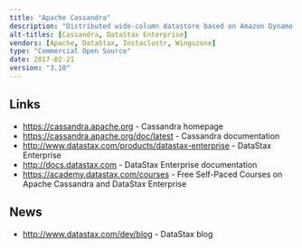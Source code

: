 ```yaml
---
title: "Apache Cassandra"
description: "Distributed wide-column datastore based on Amazon Dynamo and Google BigTable. Focuses on fault tolerance, linear scalability and operational simplicity with zero downtime based on a distributed masterless node and peer-to-peer design. Supports high availability using network topology aware data replication to avoid single points of failure. Uses an append-only log for fast real-time ingestion of data and durability, and an accompanying in-memory index (log-structured merge-tree) that is persisted as a sorted string table (SST) for fast sequential retrieval. Obsolete data is discarded through compaction. Offers tunable consistency (between strong and eventual) allowing availability (number of replicas on which a write must succeed), data accuracy (number of replicas must respond to a read request before returning data) and performance to be traded off on a global or per-operation basis. Does not support joins nor subqueries, rather, emphasises denormalisation through features like collections. Comes with a command line shell (cqlsh) for using Cassandra Query Language (resembling SQL), a wide number of drivers for many languages including Java, Python, Ruby, C++ and Go, Nodetool - a CLI for cluster management. Metrics can be queried via JMX or pushed to external monitoring systems. SSL encryption provides secure communication, authentication and authorisation is provided based on internally controlled rolename/passwords and object permission management. An Apache project, graduating in February 2010, having been originally opened sourced in July 2008 by Facebook. Written in Java and under active development with major contributions from DataStax who distribute it as a part of their DataStax Enterprise offering. Other commercial vendors include Instaclustr and Winguzone who provide hosted and managed Apache Cassandra as a service on a number of major cloud providers."
alt-titles: [Cassandra, DataStax Enterprise]
vendors: [Apache, DataStax, Instaclustr, Winguzone]
type: "Commercial Open Source"
date: 2017-02-21
version: "3.10"
---
```

## Links

* <https://cassandra.apache.org> - Cassandra homepage
* <https://cassandra.apache.org/doc/latest> - Cassandra documentation
* <http://www.datastax.com/products/datastax-enterprise> - DataStax Enterprise
* <http://docs.datastax.com> - DataStax Enterprise documentation
* <https://academy.datastax.com/courses> - Free Self-Paced Courses on Apache Cassandra and DataStax Enterprise

## News

* <http://www.datastax.com/dev/blog> - DataStax blog
